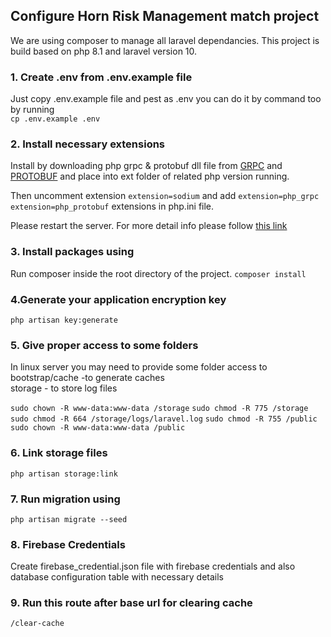## Configure Horn Risk Management match project

We are using composer to manage all laravel dependancies. This project is build based on php 8.1 and laravel version 10.

### 1. Create .env from .env.example file

Just copy .env.example file and pest as .env
you can do it by command too by running<br>
`cp .env.example .env`

### 2. Install necessary extensions

Install by downloading php grpc & protobuf dll file from [GRPC](https://pecl.php.net/package/grpc) and [PROTOBUF](https://pecl.php.net/package/protobuf) and place into ext folder of related php version running.

Then uncomment extension `extension=sodium` and add `extension=php_grpc` `extension=php_protobuf` extensions in php.ini file. 

Please restart the server. 
For more detail info please follow [this link](https://cloud.google.com/php/grpc)

### 3. Install packages using

Run composer inside the root directory of the project.
`composer install`

### 4.Generate your application encryption key

`php artisan key:generate`

### 5. Give proper access to some folders

In linux server you may need to provide some folder access to<br>
bootstrap/cache -to generate caches <br>
storage - to store log files

`sudo chown -R www-data:www-data /storage`
`sudo chmod -R 775 /storage`
`sudo chmod -R 664 /storage/logs/laravel.log`
`sudo chmod -R 755 /public`
`sudo chown -R www-data:www-data /public`

### 6. Link storage files

`php artisan storage:link`

### 7. Run migration using

`php artisan migrate --seed`

### 8. Firebase Credentials

Create firebase_credential.json file with firebase credentials and also database configuration table with necessary details

### 9. Run this route after base url for clearing cache

`/clear-cache`
